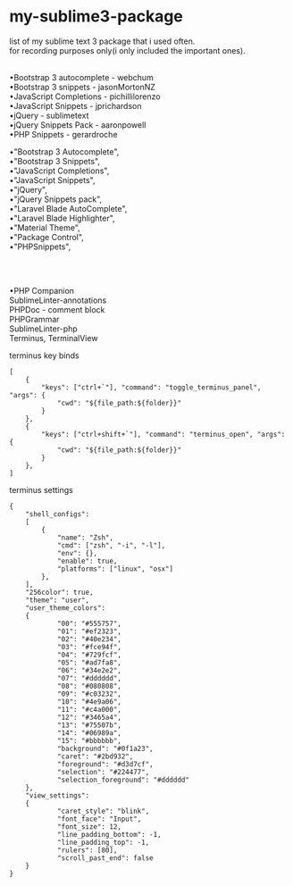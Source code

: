 # my-sublime3-package
list of my sublime text 3 package that i used often.  <br>
for recording purposes only(i only included the important ones). <br> <br>



•Bootstrap 3 autocomplete - webchum <br>
•Bootstrap 3 snippets - jasonMortonNZ <br>
•JavaScript Completions - pichillilorenzo <br>
•JavaScript Snippets  - jprichardson <br>
•jQuery - sublimetext <br>
•jQuery Snippets Pack - aaronpowell <br>
•PHP Snippets - gerardroche <br>

•"Bootstrap 3 Autocomplete", <br>
•"Bootstrap 3 Snippets", <br>
•"JavaScript Completions", <br>
•"JavaScript Snippets", <br> 
•"jQuery", <br>
•"jQuery Snippets pack", <br> 
•"Laravel Blade AutoComplete", <br>
•"Laravel Blade Highlighter", <br>
•"Material Theme", <br>
•"Package Control", <br>
•"PHPSnippets", <br>

<br>
<br>

•PHP Companion <br>
SublimeLinter-annotations <br>
PHPDoc - comment block <br>
PHPGrammar <br>
Sublime​Linter-php <br>
Terminus, TerminalView <br>

terminus key binds
```
[
 	{
        "keys": ["ctrl+`"], "command": "toggle_terminus_panel", "args": {
            "cwd": "${file_path:${folder}}"
        }
    },
    {
        "keys": ["ctrl+shift+`"], "command": "terminus_open", "args": {
            "cwd": "${file_path:${folder}}"
        }
    },	
]
```
terminus settings
```
{
	"shell_configs":
	[
		{
            "name": "Zsh",
            "cmd": ["zsh", "-i", "-l"],
            "env": {},
            "enable": true,
            "platforms": ["linux", "osx"]
        },
	],
	"256color": true,
    "theme": "user",
    "user_theme_colors":
    {
            "00": "#555757",
            "01": "#ef2323",
            "02": "#40e234",
            "03": "#fce94f",
            "04": "#729fcf",
            "05": "#ad7fa8",
            "06": "#34e2e2",
            "07": "#dddddd",
            "08": "#080808",
            "09": "#c03232",
            "10": "#4e9a06",
            "11": "#c4a000",
            "12": "#3465a4",
            "13": "#75507b",
            "14": "#06989a",
            "15": "#bbbbbb",
            "background": "#0f1a23",
            "caret": "#2bd932",
            "foreground": "#d3d7cf",
            "selection": "#224477",
            "selection_foreground": "#dddddd"
    },
    "view_settings":
    {
            "caret_style": "blink",
            "font_face": "Input",
            "font_size": 12,
            "line_padding_bottom": -1,
            "line_padding_top": -1,
            "rulers": [80],
            "scroll_past_end": false
    }
}


```
